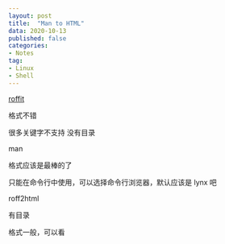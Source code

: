 ```yaml
---
layout: post
title:  "Man to HTML"
data: 2020-10-13
published: false
categories:
- Notes
tag:
- Linux
- Shell
---
```


[roffit](https://daniel.haxx.se/projects/roffit/)

格式不错

很多关键字不支持
没有目录


man

格式应该是最棒的了

只能在命令行中使用，可以选择命令行浏览器，默认应该是 lynx 吧


roff2html

有目录

格式一般，可以看

